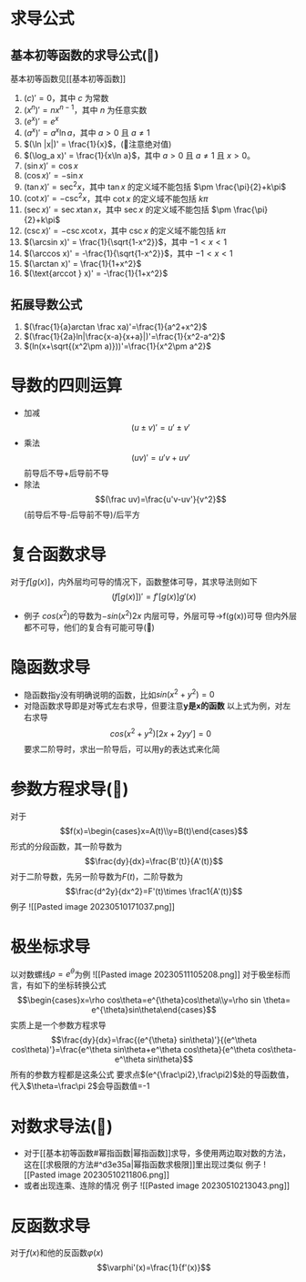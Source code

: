 # 求导公式
## 基本初等函数的求导公式(🌟)
基本初等函数见[[基本初等函数]]
1.  $(c)' = 0$，其中 $c$ 为常数
2.  $(x^n)' = nx^{n-1}$，其中 $n$ 为任意实数
3.  $(e^x)' = e^x$
4.  $(a^x)' = a^x \ln a$，其中 $a>0$ 且 $a\neq1$
5.  $(\ln |x|)' = \frac{1}{x}$，(🌟注意绝对值)
6.  $(\log_a x)' = \frac{1}{x\ln a}$，其中 $a>0$ 且 $a\neq1$ 且 $x>0$。
7.  $(\sin x)' = \cos x$
8.  $(\cos x)' = -\sin x$
9.  $(\tan x)' = \sec^2 x$，其中 $\tan x$ 的定义域不能包括 $\pm \frac{\pi}{2}+k\pi$
10.  $(\cot x)' = -\csc^2 x$，其中 $\cot x$ 的定义域不能包括 $k\pi$
11.  $(\sec x)' = \sec x \tan x$，其中 $\sec x$ 的定义域不能包括 $\pm \frac{\pi}{2}+k\pi$
12.  $(\csc x)' = -\csc x \cot x$，其中 $\csc x$ 的定义域不能包括 $k\pi$
13.  $(\arcsin x)' = \frac{1}{\sqrt{1-x^2}}$，其中 $-1<x<1$
14.  $(\arccos x)' = -\frac{1}{\sqrt{1-x^2}}$，其中 $-1<x<1$
15.  $(\arctan x)' = \frac{1}{1+x^2}$
16.  $(\text{arccot } x)' = -\frac{1}{1+x^2}$


## 拓展导数公式
1. $(\frac{1}{a}arctan \frac xa)'=\frac{1}{a^2+x^2}$
2. $(\frac{1}{2a}ln|\frac{x-a}{x+a}|)'=\frac{1}{x^2-a^2}$
3. $(ln(x+\sqrt{(x^2\pm a)}))'=\frac{1}{x^2\pm a^2}$

# 导数的四则运算
- 加减
$$(u\pm v)'=u'\pm v'$$
- 乘法$$(uv)'=u'v+uv'$$
前导后不导+后导前不导
- 除法$$(\frac uv)=\frac{u'v-uv'}{v^2}$$
(前导后不导-后导前不导)/后平方

# 复合函数求导
对于$f[g(x)]$，内外层均可导的情况下，函数整体可导，其求导法则如下
$$(f[g(x)])'=f'[g(x)]g'(x)$$
- 例子
$cos(x^2)$的导数为$-sin(x^2)2x$
内层可导，外层可导$\to$f(g(x))可导
但内外层都不可导，他们的复合有可能可导(🌟)
# 隐函数求导
- 隐函数指y没有明确说明的函数，比如$sin(x^2+y^2)=0$
- 对隐函数求导即是对等式左右求导，但要注意**y是x的函数**
以上式为例，对左右求导
$$cos(x^2+y^2)[2x+2yy']=0$$
要求二阶导时，求出一阶导后，可以用y的表达式来化简
# 参数方程求导(🌟)
对于
$$f(x)=\begin{cases}x=A(t)\\y=B(t)\end{cases}$$
形式的分段函数，其一阶导数为
$$\frac{dy}{dx}=\frac{B'(t)}{A'(t)}$$
对于二阶导数，先另一阶导数为$F(t)$，二阶导数为
$$\frac{d^2y}{dx^2}=F'(t)\times \frac1{A'(t)}$$
例子
![[Pasted image 20230510171037.png]]

# 极坐标求导
以对数螺线$\rho=e^{\theta}$为例
![[Pasted image 20230511105208.png]]
对于极坐标而言，有如下的坐标转换公式
$$\begin{cases}x=\rho cos\theta=e^{\theta}cos\theta\\y=\rho sin \theta= e^{\theta}sin\theta\end{cases}$$
实质上是一个参数方程求导
$$\frac{dy}{dx}=\frac{(e^{\theta} sin\theta)'}{(e^\theta  cos\theta)'}=\frac{e^\theta sin\theta+e^\theta cos\theta}{e^\theta cos\theta-e^\theta sin\theta}$$
所有的参数方程都是这条公式
要求点$(e^{\frac\pi2},\frac\pi2)$处的导函数值，代入$\theta=\frac\pi 2$会导函数值=-1
# 对数求导法(🌟)
- 对于[[基本初等函数#幂指函数|幂指函数]]求导，多使用两边取对数的方法，这在[[求极限的方法#^d3e35a|幂指函数求极限]]里出现过类似
例子
![[Pasted image 20230510211806.png]]
- 或者出现连乘、连除的情况
例子
![[Pasted image 20230510213043.png]]

# 反函数求导
对于$f(x)$和他的反函数$\varphi(x)$
$$\varphi'(x)=\frac{1}{f'(x)}$$
